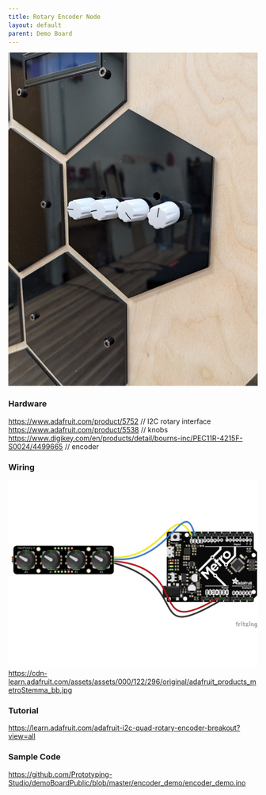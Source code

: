 ```yaml
---
title: Rotary Encoder Node
layout: default
parent: Demo Board
---
```

![](/attachments/pxl_20240822_153808649.jpg)
### Hardware
<https://www.adafruit.com/product/5752> // I2C rotary interface
<https://www.adafruit.com/product/5538> // knobs
<https://www.digikey.com/en/products/detail/bourns-inc/PEC11R-4215F-S0024/4499665> // encoder
### Wiring
![](/attachments/pasted-image-20240820151656.png)
<https://cdn-learn.adafruit.com/assets/assets/000/122/296/original/adafruit_products_metroStemma_bb.jpg>
### Tutorial
<https://learn.adafruit.com/adafruit-i2c-quad-rotary-encoder-breakout?view=all>
### Sample Code
<https://github.com/Prototyping-Studio/demoBoardPublic/blob/master/encoder_demo/encoder_demo.ino>
#
